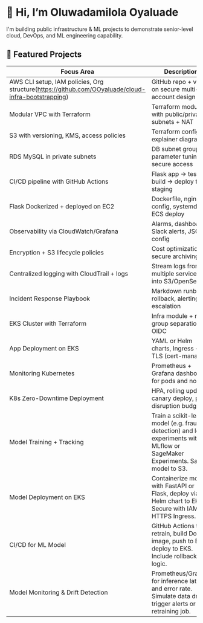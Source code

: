 # 👋 Hi, I’m Oluwadamilola Oyaluade

I'm building public infrastructure & ML projects to demonstrate senior-level cloud, DevOps, and ML engineering capability.

## 🚀 Featured Projects



| Focus Area                                 | Description                                                                                                               |
| ------------------------------------------ | ----------------------------------------------------------------------------------------------------------------------------- |
| AWS CLI setup, IAM policies, Org structure(https://github.com/OOyaluade/cloud-infra-bootstrapping) | GitHub repo + video on secure multi-account design                                                                            |
| Modular VPC with Terraform                 | Terraform module with public/private subnets + NAT                                                                            |
| S3 with versioning, KMS, access policies   | Terraform config + explainer diagram                                                                                          |
| RDS MySQL in private subnets               | DB subnet groups, parameter tuning, secure access                                                                             |
| CI/CD pipeline with GitHub Actions         | Flask app → test → build → deploy to staging                                                                                  |
| Flask Dockerized + deployed on EC2         | Dockerfile, nginx config, systemd or ECS deploy                                                                               |
| Observability via CloudWatch/Grafana       | Alarms, dashboards, Slack alerts, JSON config                                                                                 |
| Encryption + S3 lifecycle policies         | Cost optimization + secure archiving                                                                                          |
| Centralized logging with CloudTrail + logs | Stream logs from multiple services into S3/OpenSearch                                                                         |
| Incident Response Playbook                 | Markdown runbook: rollback, alerting, escalation                                                                              |
| EKS Cluster with Terraform                 | Infra module + node group separation + OIDC                                                                                   |
| App Deployment on EKS                      | YAML or Helm charts, Ingress + TLS (cert-manager)                                                                             |
| Monitoring Kubernetes                      | Prometheus + Grafana dashboards for pods and nodes                                                                            |
| K8s Zero-Downtime Deployment               | HPA, rolling updates, canary deploy, pod disruption budgets                                                                   |
| Model Training + Tracking                  | Train a scikit-learn model (e.g. fraud detection) and log experiments with MLflow or SageMaker Experiments. Save model to S3. |
| Model Deployment on EKS                    | Containerize model with FastAPI or Flask, deploy via Helm chart to EKS. Secure with IAM + HTTPS Ingress.                      |
| CI/CD for ML Model                         | GitHub Actions to retrain, build Docker image, push to ECR, deploy to EKS. Include rollback logic.                            |
| Model Monitoring & Drift Detection         | Prometheus/Grafana for inference latency and error rate. Simulate data drift + trigger alerts or retraining job.              |
